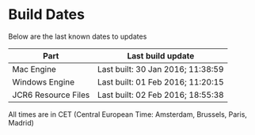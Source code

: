 # Build Dates

Below are the last known dates to updates

Part | Last build update
-----|-----
Mac Engine | Last built: 30 Jan 2016; 11:38:59
Windows Engine | Last built: 01 Feb 2016; 11:20:15
JCR6 Resource Files | Last built: 02 Feb 2016; 18:55:38
All times are in CET (Central European Time: Amsterdam, Brussels, Paris, Madrid)



